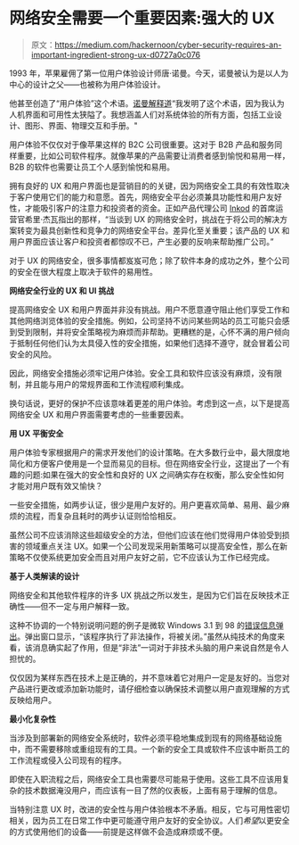 # 网络安全需要一个重要因素:强大的 UX

> 原文：<https://medium.com/hackernoon/cyber-security-requires-an-important-ingredient-strong-ux-d0727a0c076>

1993 年，苹果雇佣了第一位用户体验设计师唐·诺曼。今天，诺曼被认为是以人为中心的设计之父——也被称为用户体验设计。

他甚至创造了“用户体验”这个术语。[诺曼解释道](http://uxdesign.com/ux-defined)“我发明了这个术语，因为我认为人机界面和可用性太狭隘了。我想涵盖人们对系统体验的所有方面，包括工业设计、图形、界面、物理交互和手册。"

用户体验不仅仅对于像苹果这样的 B2C 公司很重要。这对于 B2B 产品和服务同样重要，比如公司软件程序。就像苹果的产品需要让消费者感到愉悦和易用一样，B2B 的软件也需要让员工个人感到愉悦和易用。

拥有良好的 UX 和用户界面也是营销目的的关键，因为网络安全工具的有效性取决于客户使用它们的能力和意愿。首先，网络安全平台必须兼具功能性和用户友好性，才能吸引客户的注意力和投资者的资金。正如产品代理公司 [Inkod](https://www.inkod-hypera.com/) 的首席运营官希里·杰瓦指出的那样，“当谈到 UX 的网络安全时，挑战在于将公司的解决方案转变为最具创新性和竞争力的网络安全平台。差异化至关重要；该产品的 UX 和用户界面应该让客户和投资者都惊叹不已，产生必要的反响来帮助推广公司。”

对于 UX 的网络安全，很多事情都岌岌可危；除了软件本身的成功之外，整个公司的安全在很大程度上取决于软件的易用性。

**网络安全行业的 UX 和 UI 挑战**

提高网络安全 UX 和用户界面并非没有挑战。用户不愿意遵守阻止他们享受工作和其他网络浏览体验的安全措施。例如，公司坚持不访问某些网站的员工可能只会感到受到限制，并将安全策略视为麻烦而非帮助。更糟糕的是，心怀不满的用户倾向于抵制任何他们认为太具侵入性的安全措施，如果他们选择不遵守，就会冒着公司安全的风险。

因此，网络安全措施必须牢记用户体验。安全工具和软件应该没有麻烦，没有限制，并且能与用户的常规界面和工作流程顺利集成。

换句话说，更好的保护不应该意味着更差的用户体验。考虑到这一点，以下是提高网络安全 UX 和用户界面需要考虑的一些重要因素。

**用 UX 平衡安全**

用户体验专家根据用户的需求开发他们的设计策略。在大多数行业中，最大限度地简化和方便客户使用是一个显而易见的目标。但在网络安全行业，这提出了一个有趣的问题:如果在强大的安全性和良好的 UX 之间确实存在权衡，那么安全性如何才能对用户既有效又愉快？

一些安全措施，如两步认证，很少是用户友好的。用户更喜欢简单、易用、最少麻烦的流程，而复杂且耗时的两步认证则恰恰相反。

虽然公司不应该消除这些超级安全的方法，但他们应该在他们觉得用户体验受到损害的领域重点关注 UX。如果一个公司发现采用新策略可以提高安全性，那么在新策略不仅使系统更加安全而且对用户友好之前，它不应该认为工作已经完成。

**基于人类解读的设计**

网络安全和其他软件程序的许多 UX 挑战之所以发生，是因为它们旨在反映技术正确性——但不一定与用户解释一致。

这种不协调的一个特别说明问题的例子是微软 Windows 3.1 到 98 的[错误信息弹出](https://www.alienvault.com/blogs/security-essentials/ux-design-an-overlooked-aspect-of-endpoint-security)。弹出窗口显示，“该程序执行了非法操作，将被关闭。”虽然从纯技术的角度来看，该消息确实起了作用，但是“非法”一词对于非技术头脑的用户来说自然是令人担忧的。

仅仅因为某样东西在技术上是正确的，并不意味着它对用户一定是友好的。当您对产品进行更改或添加新功能时，请仔细检查以确保技术调整以用户直观理解的方式反映给用户。

**最小化复杂性**

当涉及到部署新的网络安全系统时，软件必须平稳地集成到现有的网络基础设施中，而不需要移除或重组现有的工具。一个新的安全工具或软件不应该中断员工的工作流程或侵入公司现有的程序。

即使在入职流程之后，网络安全工具也需要尽可能易于使用。这些工具不应该用复杂的技术数据淹没用户，而应该有一目了然的仪表板，上面有易于理解的信息。

当特别注意 UX 时，改进的安全性与用户体验根本不矛盾。相反，它与可用性密切相关，因为员工在日常工作中更可能遵守用户友好的安全协议。人们*希望*以更安全的方式使用他们的设备——前提是这样做不会造成麻烦或不便。